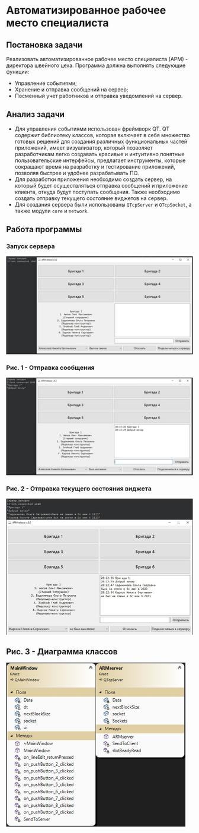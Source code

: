 # Автоматизированное рабочее место специалиста
## Постановка задачи
Реализовать автоматизированное рабочее место специалиста (АРМ) - директора швейного цеха.
Программа должна выполнять следующие функции:
- Управление событиями;
- Хранение и отправка сообщений на сервер;
- Посменный учет работников и отправка уведомлений на сервер.

## Анализ задачи
- Для управления событиями использован фреймворк QT. QT содержит библиотеку классов, которая включает в себя множество готовых решений для создания различных функциональных частей приложений, имеет визуализатор, который позволяет разработчикам легко создавать красивые и интуитивно понятные пользовательские интерфейсы, предлагает инструменты, которые сокращают время на разработку и тестирование приложений, позволяя быстрее и удобнее разрабатывать ПО.
- Для разработки приложения необходимо создать сервер, на который будет осуществляться отправка сообщений и приложение клиента, откуда будут поступать сообщения. Также необходимо создать отправку текущего состояние виджетов на сервер.
- Для создания сервера были использованы ```QTcpServer``` и ```QTcpSocket```, а также модули ```core``` и ```network```. 

## Работа программы
### Запуск сервера
<img src="./arm1.png">

### Рис. 1 - Отправка сообщения
<img src="./arm2.png">

### Рис. 2 - Отправка текущего состояния виджета
<img src="./arm3.png">

## Рис. 3 - Диаграмма классов
<img src="./armuml.png">
